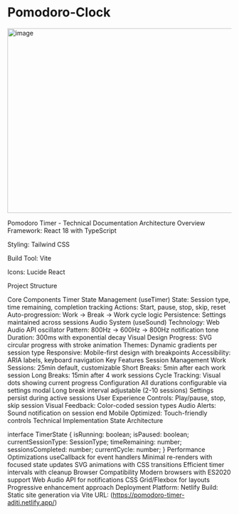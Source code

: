 # Pomodoro-Clock
<img width="631" height="415" alt="image" src="https://github.com/user-attachments/assets/57b43db2-b050-460b-a8d2-468986154d24" />


Pomodoro Timer - Technical Documentation
Architecture Overview
Framework: React 18 with TypeScript

Styling: Tailwind CSS

Build Tool: Vite

Icons: Lucide React

Project Structure


Core Components
Timer State Management (useTimer)
State: Session type, time remaining, completion tracking
Actions: Start, pause, stop, skip, reset
Auto-progression: Work → Break → Work cycle logic
Persistence: Settings maintained across sessions
Audio System (useSound)
Technology: Web Audio API oscillator
Pattern: 800Hz → 600Hz → 800Hz notification tone
Duration: 300ms with exponential decay
Visual Design
Progress: SVG circular progress with stroke animation
Themes: Dynamic gradients per session type
Responsive: Mobile-first design with breakpoints
Accessibility: ARIA labels, keyboard navigation
Key Features
Session Management
Work Sessions: 25min default, customizable
Short Breaks: 5min after each work session
Long Breaks: 15min after 4 work sessions
Cycle Tracking: Visual dots showing current progress
Configuration
All durations configurable via settings modal
Long break interval adjustable (2-10 sessions)
Settings persist during active sessions
User Experience
Controls: Play/pause, stop, skip session
Visual Feedback: Color-coded session types
Audio Alerts: Sound notification on session end
Mobile Optimized: Touch-friendly controls
Technical Implementation
State Architecture

interface TimerState {
  isRunning: boolean;
  isPaused: boolean;
  currentSessionType: SessionType;
  timeRemaining: number;
  sessionsCompleted: number;
  currentCycle: number;
}
Performance Optimizations
useCallback for event handlers
Minimal re-renders with focused state updates
SVG animations with CSS transitions
Efficient timer intervals with cleanup
Browser Compatibility
Modern browsers with ES2020 support
Web Audio API for notifications
CSS Grid/Flexbox for layouts
Progressive enhancement approach
Deployment
Platform: Netlify
Build: Static site generation via Vite
URL: (https://pomodoro-timer-aditi.netlify.app/)
